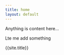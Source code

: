 ```yaml
---
title: home
layout: default
---
```


Anything is content here...

Lte me add something

{{site.title}}

